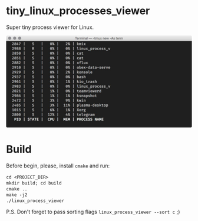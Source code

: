 # tiny_linux_processes_viewer

Super tiny process viewer for Linux.

![screenshot](https://raw.githubusercontent.com/Infatum/tiny_linux_processes_viewer/master/photo_2017-04-24_07-50-00.jpg)

# Build

Before begin, please, install `cmake` and run:

```
cd <PROJECT_DIR>
mkdir build; cd build
cmake ..
make -j2
./linux_process_viewer
```

P.S. Don't forget to pass sorting flags `linux_process_viewer --sort c` ;)
